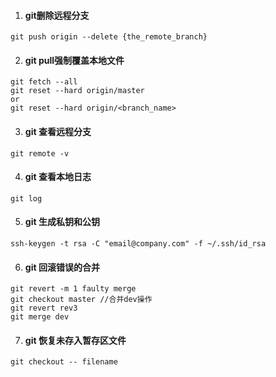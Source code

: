 1. #### git删除远程分支 ####
``` 
git push origin --delete {the_remote_branch}
```
2. #### git pull强制覆盖本地文件 ####
```
git fetch --all
git reset --hard origin/master
or 
git reset --hard origin/<branch_name>
```
3. #### git 查看远程分支
```
git remote -v
```
4. #### git 查看本地日志
```
git log
```
5. #### git 生成私钥和公钥
```
ssh-keygen -t rsa -C "email@company.com" -f ~/.ssh/id_rsa
```
6. #### git 回滚错误的合并
```
git revert -m 1 faulty merge
git checkout master //合并dev操作
git revert rev3
git merge dev 
```
7. #### git 恢复未存入暂存区文件
```
git checkout -- filename
```
